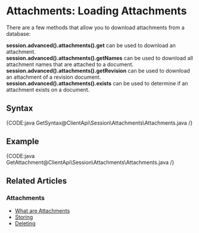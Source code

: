 # Attachments: Loading Attachments

There are a few methods that allow you to download attachments from a database:   

**session.advanced().attachments().get** can be used to download an attachment.   
**session.advanced().attachments().getNames** can be used to download all attachment names that are attached to a document.   
**session.advanced().attachments().getRevision** can be used to download an attachment of a revision document.   
**session.advanced().attachments().exists** can be used to determine if an attachment exists on a document.   

## Syntax

{CODE:java GetSyntax@ClientApi\Session\Attachments\Attachments.java /}

## Example

{CODE:java GetAttachment@ClientApi\Session\Attachments\Attachments.java /}

## Related Articles

### Attachments

- [What are Attachments](../../../client-api/session/attachments/what-are-attachments)
- [Storing](../../../client-api/session/attachments/storing)
- [Deleting](../../../client-api/session/attachments/deleting)
